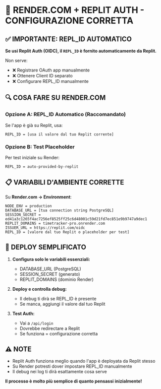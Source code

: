 # 🔧 RENDER.COM + REPLIT AUTH - CONFIGURAZIONE CORRETTA

## ✅ IMPORTANTE: REPL_ID AUTOMATICO

**Se usi Replit Auth (OIDC), il `REPL_ID` è fornito automaticamente da Replit.**

Non serve:
- ❌ Registrare OAuth app manualmente
- ❌ Ottenere Client ID separato
- ❌ Configurare REPL_ID manualmente

## 🔍 COSA FARE SU RENDER.COM

### Opzione A: REPL_ID Automatico (Raccomandato)
Se l'app è già su Replit, usa:
```
REPL_ID = [usa il valore dal tuo Replit corrente]
```

### Opzione B: Test Placeholder
Per test iniziale su Render:
```
REPL_ID = auto-provided-by-replit
```

## 📋 VARIABILI D'AMBIENTE CORRETTE

Su **Render.com → Environment**:

```
NODE_ENV = production
DATABASE_URL = [tua connection string PostgreSQL]
SESSION_SECRET = ed41a3c1265f4ac7256ef8525ff25c6d48001c59d21fd7ec851e9b9747a9dec1
REPLIT_DOMAINS = timetracker-pro.onrender.com
ISSUER_URL = https://replit.com/oidc
REPL_ID = [valore dal tuo Replit o placeholder per test]
```

## 🚀 DEPLOY SEMPLIFICATO

1. **Configura solo le variabili essenziali:**
   - DATABASE_URL (PostgreSQL)
   - SESSION_SECRET (generato)
   - REPLIT_DOMAINS (dominio Render)

2. **Deploy e controlla debug:**
   - Il debug ti dirà se REPL_ID è presente
   - Se manca, aggiungi il valore dal tuo Replit

3. **Test Auth:**
   - Vai a `/api/login`
   - Dovrebbe redirectare a Replit
   - Se funziona = configurazione corretta

## ⚠️ NOTE

- Replit Auth funziona meglio quando l'app è deployata da Replit stesso
- Su Render potresti dover impostare REPL_ID manualmente
- Il debug nei log ti dirà esattamente cosa serve

**Il processo è molto più semplice di quanto pensassi inizialmente!**